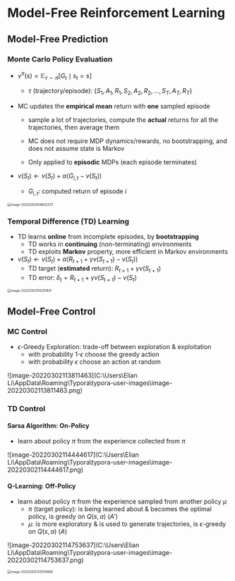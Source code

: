 # Model-Free Reinforcement Learning

## Model-Free Prediction

### Monte Carlo Policy Evaluation

- $v^{\pi}(s)=\mathbb{E}_{\tau \sim \pi}\left[G_{t} \mid s_{t}=s\right]$

  - $\tau$ (trajectory/episode): $\left\{S_{1}, A_{1}, R_{1}, S_{2}, A_{2}, R_{2}, \ldots, S_{T}, A_{T}, R_{T}\right\}$

- MC updates the **empirical mean** return with **one** sampled episode

  - sample a lot of trajectories, compute the **actual** returns for all the trajectories, then average them

  - MC does not require MDP dynamics/rewards, no bootstrapping, and does not assume state is Markov
  - Only applied to **episodic** MDPs (each episode terminates)

- $v\left(S_{t}\right) \leftarrow v\left(S_{t}\right)+\alpha\left(G_{i, t}-v\left(S_{t}\right)\right)$

  - $G_{i,t}$: computed return of episode $i$

<img src="C:\Users\Elian Li\AppData\Roaming\Typora\typora-user-images\image-20220302104602373.png" alt="image-20220302104602373" style="zoom:50%;" />



### Temporal Difference (TD) Learning

- TD learns **online** from incomplete episodes, by **bootstrapping**
  - TD works in **continuing** (non-terminating) environments
  - TD exploits **Markov** property, more efficient in Markov environments
- $v\left(S_{t}\right) \leftarrow v\left(S_{t}\right)+\alpha\left(R_{t+1}+\gamma v\left(S_{t+1}\right)-v\left(S_{t}\right)\right)$
  - TD target (**estimated** return): $R_{t+1}+\gamma v\left(S_{t+1}\right)$
  - TD error: $\delta_t=R_{t+1}+\gamma v\left(S_{t+1}\right)-v\left(S_{t}\right)$

<img src="C:\Users\Elian Li\AppData\Roaming\Typora\typora-user-images\image-20220302105251831.png" alt="image-20220302105251831" style="zoom:50%;" />



## Model-Free Control

### MC Control

- $\epsilon$-Greedy Exploration: trade-off between exploration & exploitation
  - with probability 1-$\epsilon$ choose the greedy action
  - with probability $\epsilon$ choose an action at random

![image-20220302113811463](C:\Users\Elian Li\AppData\Roaming\Typora\typora-user-images\image-20220302113811463.png)



### TD Control

#### Sarsa Algorithm: On-Policy

- learn about policy $\pi$ from the experience collected from $\pi$

![image-20220302114444617](C:\Users\Elian Li\AppData\Roaming\Typora\typora-user-images\image-20220302114444617.png)

#### Q-Learning: Off-Policy

- learn about policy $\pi$ from the experience sampled from another policy $\mu$
  - $\pi$ (target policy): is being learned about & becomes the optimal policy, is greedy on $Q(s,a)$ ($A'$)
  - $\mu$: is more exploratory & is used to generate trajectories, is $\epsilon$-greedy on $Q(s,a)$ ($A$)

![image-20220302114753637](C:\Users\Elian Li\AppData\Roaming\Typora\typora-user-images\image-20220302114753637.png)

<img src="C:\Users\Elian Li\AppData\Roaming\Typora\typora-user-images\image-20220302120535684.png" alt="image-20220302120535684" style="zoom:50%;" />